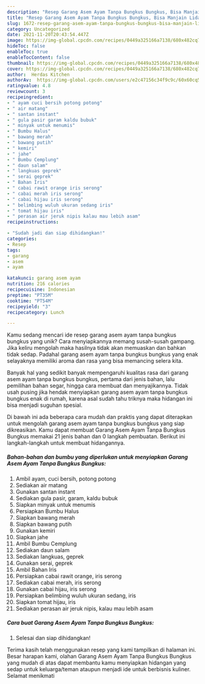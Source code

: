 ```yaml
---
description: "Resep Garang Asem Ayam Tanpa Bungkus Bungkus, Bisa Manjain Lidah"
title: "Resep Garang Asem Ayam Tanpa Bungkus Bungkus, Bisa Manjain Lidah"
slug: 1672-resep-garang-asem-ayam-tanpa-bungkus-bungkus-bisa-manjain-lidah
category: Uncategorized
date: 2021-11-20T20:43:54.447Z
image: https://img-global.cpcdn.com/recipes/0449a325166a7138/680x482cq70/garang-asem-ayam-tanpa-bungkus-bungkus-foto-resep-utama.jpg
hideToc: false
enableToc: true
enableTocContent: false
thumbnail: https://img-global.cpcdn.com/recipes/0449a325166a7138/680x482cq70/garang-asem-ayam-tanpa-bungkus-bungkus-foto-resep-utama.jpg
cover: https://img-global.cpcdn.com/recipes/0449a325166a7138/680x482cq70/garang-asem-ayam-tanpa-bungkus-bungkus-foto-resep-utama.jpg
author:  Herdas Kitchen
authorAv:  https://img-global.cpcdn.com/users/e2c47156c34f9c9c/60x60cq50/avatar.jpg
ratingvalue: 4.8
reviewcount: 3
recipeingredient:
- " ayam cuci bersih potong potong"
- " air matang"
- " santan instant"
- " gula pasir garam kaldu bubuk"
- " minyak untuk menumis"
- " Bumbu Halus"
- " bawang merah"
- " bawang putih"
- " kemiri"
- " jahe"
- " Bumbu Cemplung"
- " daun salam"
- " langkuas geprek"
- " serai geprek"
- " Bahan Iris"
- " cabai rawit orange iris serong"
- " cabai merah iris serong"
- " cabai hijau iris serong"
- " belimbing wuluh ukuran sedang iris"
- " tomat hijau iris"
- " perasan air jeruk nipis kalau mau lebih asam"
recipeinstructions:

- "Sudah jadi dan siap dihidangkan!"
categories:
- Resep
tags:
- garang
- asem
- ayam

katakunci: garang asem ayam 
nutrition: 216 calories
recipecuisine: Indonesian
preptime: "PT35M"
cooktime: "PT54M"
recipeyield: "3"
recipecategory: Lunch

---
```



Kamu sedang mencari ide resep garang asem ayam tanpa bungkus bungkus yang unik? Cara menyiapkannya memang susah-susah gampang. Jika keliru mengolah maka hasilnya tidak akan memuaskan dan bahkan tidak sedap. Padahal garang asem ayam tanpa bungkus bungkus yang enak selayaknya memiliki aroma dan rasa yang bisa memancing selera kita.


Banyak hal yang sedikit banyak mempengaruhi kualitas rasa dari garang asem ayam tanpa bungkus bungkus, pertama dari jenis bahan, lalu pemilihan bahan segar, hingga cara membuat dan menyajikannya. Tidak usah pusing jika hendak menyiapkan garang asem ayam tanpa bungkus bungkus enak di rumah, karena asal sudah tahu triknya maka hidangan ini bisa menjadi suguhan spesial.




Di bawah ini ada beberapa cara mudah dan praktis yang dapat diterapkan untuk mengolah garang asem ayam tanpa bungkus bungkus yang siap dikreasikan. Kamu dapat membuat Garang Asem Ayam Tanpa Bungkus Bungkus memakai 21 jenis bahan dan 0 langkah pembuatan. Berikut ini langkah-langkah untuk membuat hidangannya.

<!--inarticleads1-->

##### Bahan-bahan dan bumbu yang diperlukan untuk menyiapkan Garang Asem Ayam Tanpa Bungkus Bungkus:

1. Ambil  ayam, cuci bersih, potong potong
1. Sediakan  air matang
1. Gunakan  santan instant
1. Sediakan  gula pasir, garam, kaldu bubuk
1. Siapkan  minyak untuk menumis
1. Persiapkan  Bumbu Halus
1. Siapkan  bawang merah
1. Siapkan  bawang putih
1. Gunakan  kemiri
1. Siapkan  jahe
1. Ambil  Bumbu Cemplung
1. Sediakan  daun salam
1. Sediakan  langkuas, geprek
1. Gunakan  serai, geprek
1. Ambil  Bahan Iris
1. Persiapkan  cabai rawit orange, iris serong
1. Sediakan  cabai merah, iris serong
1. Gunakan  cabai hijau, iris serong
1. Persiapkan  belimbing wuluh ukuran sedang, iris
1. Siapkan  tomat hijau, iris
1. Sediakan  perasan air jeruk nipis, kalau mau lebih asam




<!--inarticleads2-->

##### Cara buat Garang Asem Ayam Tanpa Bungkus Bungkus:


1. Selesai dan siap dihidangkan!



Terima kasih telah menggunakan resep yang kami tampilkan di halaman ini. Besar harapan kami, olahan Garang Asem Ayam Tanpa Bungkus Bungkus yang mudah di atas dapat membantu kamu menyiapkan hidangan yang sedap untuk keluarga/teman ataupun menjadi ide untuk berbisnis kuliner. Selamat menikmati
